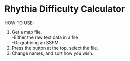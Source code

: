 # Rhythia Difficulty Calculator
 
HOW TO USE:
1. Get a map file,\
-Either the raw text data in a file\
-Or grabbing an SSPM.
2. Press the button at the top, select the file.
3. Change names, and sort how you wish.

